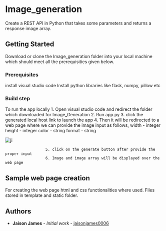 # Image_generation

Create a REST API in Python that takes some parameters and returns a response image array.

## Getting Started

Download or clone the Image_generation folder into your local machine which should meet all the prerequisities given below.

### Prerequisites

install visual studio code
Install python libraries like flask, numpy, pillow etc

### Build step

To run the app locally
                      1. Open visual studio code  and redirect the folder which downloaded for Image_Generation
                      2. Run app.py
                      3. click the generated local host link to launch the app
                      4. Then it will be redirected to a web page where we can provide the image input as follows,
                          width  - integer
                          height - integer
                          color  - string
                          format - string

![ji](https://user-images.githubusercontent.com/119285429/230276620-55d56857-c063-4e8b-8319-12e908f72757.png)
                      
                      5. click on the generate button after provide the proper input
                      6. Image and image array will be displayed over the web page



## Sample web page creation

For creating the web page html and css functionalities where used. Files stored in template and static folder.

## Authors

* **Jaison James** - *Initial work* - [jaisonjames0006](https://github.com/jaisonjames0006)
